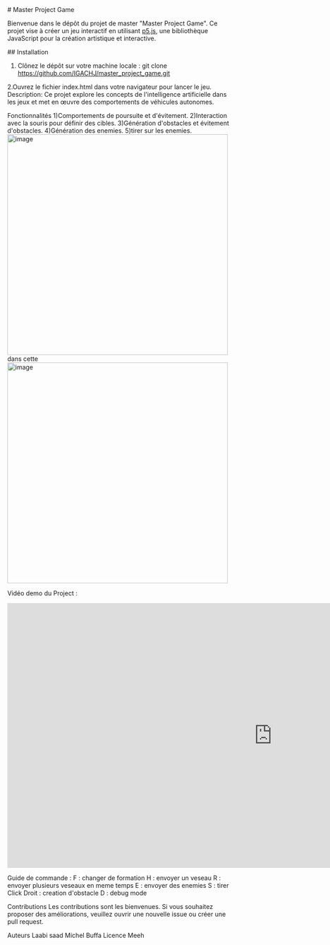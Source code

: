 <div>
   # Master Project Game

   Bienvenue dans le dépôt du projet de master "Master Project Game". Ce projet vise à créer un jeu interactif en utilisant [p5.js](https://p5js.org/), une bibliothèque JavaScript pour la création artistique et interactive.

</div>
<div>
   ## Installation

   1. Clônez le dépôt sur votre machine locale :
   git clone https://github.com/IGACHJ/master_project_game.git

   2.Ouvrez le fichier index.html dans votre navigateur pour lancer le jeu.
   Description:
   Ce projet explore les concepts de l'intelligence artificielle dans les jeux et met en œuvre des comportements de véhicules autonomes.
</div>
Fonctionnalités
1)Comportements de poursuite et d'évitement.
2)Interaction avec la souris pour définir des cibles.
3)Génération d'obstacles et évitement d'obstacles.
4)Génération des enemies. 
5)tirer sur les enemies.

<img width="500" alt="image" src="https://github.com/IGACHJ/master_project_game/assets/147995419/7adea5ce-f9bf-4cc9-bfbc-822b7bbfd348">
dans cette 

<img width="500" alt="image" src="https://github.com/IGACHJ/master_project_game/assets/147995419/2f090f41-9817-4f15-95b8-f55a8c96a513">

Vidéo demo du Project : 
<iframe width="1200" height="600" src="https://youtu.be/kQOWt9P5x8U" frameborder="0" allowfullscreen></iframe>

Guide de commande :
F : changer de formation 
H : envoyer un veseau 
R : envoyer plusieurs veseaux en meme temps 
E : envoyer des enemies 
S : tirer 
Click Droit : creation d'obstacle 
D : debug mode 


Contributions
Les contributions sont les bienvenues. Si vous souhaitez proposer des améliorations, veuillez ouvrir une nouvelle issue ou créer une pull request.

Auteurs
Laabi saad
Michel Buffa
Licence
Meeh
